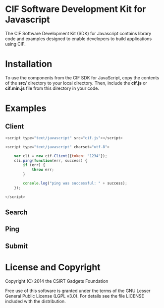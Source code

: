 # CIF Software Development Kit for Javascript

The CIF Software Development Kit (SDK) for Javascript contains library code and examples designed to enable developers to build applications using CIF.

# Installation
To use the components from the CIF SDK for JavaScript, copy the contents of the **src/** directory to your local directory. Then, include the **cif.js** or **cif.min.js** file from this directory in your code. 

# Examples
## Client
```javascript
<script type="text/javascript" src="cif.js"></script>

<script type="text/javascript" charset="utf-8">

    var cli = new cif.Client({token: "1234"});
    cli.ping(function(err, success) {
        if (err) {
            throw err;
        }

        console.log("ping was successful: " + success);
    });

</script>
```
## Search
## Ping
## Submit

# License and Copyright
Copyright (C) 2014 the CSIRT Gadgets Foundation

Free use of this software is granted under the terms of the GNU Lesser General Public License (LGPL v3.0). For details see the file LICENSE included with the distribution.
